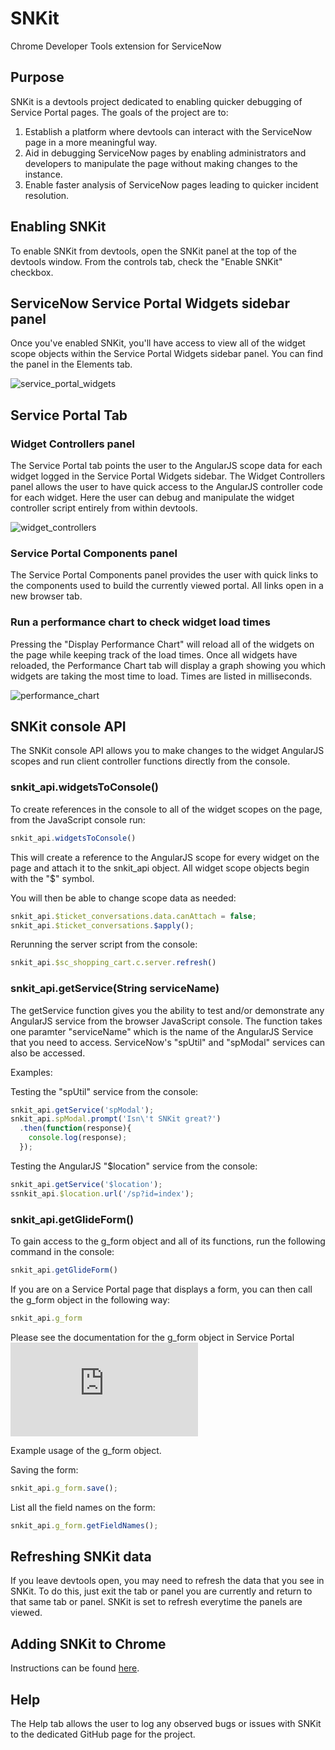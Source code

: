 # SNKit
Chrome Developer Tools extension for ServiceNow

## Purpose
SNKit is a devtools project dedicated to enabling quicker debugging of Service Portal pages. The goals of the project are to:

1. Establish a platform where devtools can interact with the ServiceNow page in a more meaningful way.
2. Aid in debugging ServiceNow pages by enabling administrators and developers to manipulate the page without making changes to the instance.
3. Enable faster analysis of ServiceNow pages leading to quicker incident resolution.

## Enabling SNKit
To enable SNKit from devtools, open the SNKit panel at the top of the devtools window. From the controls tab, check the "Enable SNKit" checkbox.

## ServiceNow Service Portal Widgets sidebar panel
Once you've enabled SNKit, you'll have access to view all of the widget scope objects within the Service Portal Widgets sidebar panel. You can find the panel in the Elements tab. 

![service_portal_widgets](https://user-images.githubusercontent.com/22809154/31272378-6f4add44-aad6-11e7-9d71-699b494e967a.jpg)

## Service Portal Tab
### Widget Controllers panel
The Service Portal tab points the user to the AngularJS scope data for each widget logged in the Service Portal Widgets sidebar. The Widget Controllers panel allows the user to have quick access to the AngularJS controller code for each widget. Here the user can debug and manipulate the widget controller script entirely from within devtools.

![widget_controllers](https://user-images.githubusercontent.com/22809154/31272812-fac4f912-aad7-11e7-9663-7d4c80409b72.jpg)

### Service Portal Components panel
The Service Portal Components panel provides the user with quick links to the components used to build the currently viewed portal. All links open in a new browser tab.

### Run a performance chart to check widget load times
Pressing the "Display Performance Chart" will reload all of the widgets on the page while keeping track of the load times. Once all widgets have reloaded, the Performance Chart tab will display a graph showing you which widgets are taking the most time to load. Times are listed in milliseconds.

![performance_chart](https://user-images.githubusercontent.com/22809154/33367415-a1dc6688-d542-11e7-8617-42fdd18f4aa4.png)

## SNKit console API
The SNKit console API allows you to make changes to the widget AngularJS scopes and run client controller functions directly from the console.

### snkit_api.widgetsToConsole()
To create references in the console to all of the widget scopes on the page, from the JavaScript console run:

```javascript
snkit_api.widgetsToConsole()
```

This will create a reference to the AngularJS scope for every widget on the page and attach it to the snkit_api object. All widget scope objects begin with the "$" symbol.

You will then be able to change scope data as needed:

```javascript
snkit_api.$ticket_conversations.data.canAttach = false;
snkit_api.$ticket_conversations.$apply();
```

Rerunning the server script from the console:
```javascript
snkit_api.$sc_shopping_cart.c.server.refresh()
```

### snkit_api.getService(String serviceName)
The getService function gives you the ability to test and/or demonstrate any AngularJS service from the browser JavaScript console. The function takes one paramter "serviceName" which is the name of the AngularJS Service that you need to access. ServiceNow's "spUtil" and "spModal" services can also be accessed.

Examples:

Testing the "spUtil" service from the console:
```javascript
snkit_api.getService('spModal');
snkit_api.spModal.prompt('Isn\'t SNKit great?')
  .then(function(response){
    console.log(response);
  });
```

Testing the AngularJS "$location" service from the console:
```javascript
snkit_api.getService('$location');
ssnkit_api.$location.url('/sp?id=index');
```

### snkit_api.getGlideForm()
To gain access to the g_form object and all of its functions, run the following command in the console:

```javascript
snkit_api.getGlideForm()
```

If you are on a Service Portal page that displays a form, you can then call the g_form object in the following way:

```javascript
snkit_api.g_form
```

Please see the documentation for the g_form object in Service Portal ![here](https://docs.servicenow.com/bundle/jakarta-servicenow-platform/page/build/service-portal/concept/unsupported_client_scripts.html#d1072115e130)

Example usage of the g_form object. 

Saving the form:

```javascript
snkit_api.g_form.save();
```

List all the field names on the form:

```javascript
snkit_api.g_form.getFieldNames();
```

## Refreshing SNKit data
If you leave devtools open, you may need to refresh the data that you see in SNKit. To do this, just exit the tab or panel you are currently and return to that same tab or panel. SNKit is set to refresh everytime the panels are viewed.

## Adding SNKit to Chrome
Instructions can be found [here](https://github.com/jtandy13/SNKit/wiki/Adding-SNKit-to-Chrome).

## Help
The Help tab allows the user to log any observed bugs or issues with SNKit to the dedicated GitHub page for the project.
